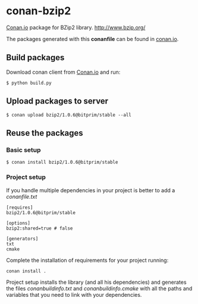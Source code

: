 
# conan-bzip2

[Conan.io](https://conan.io) package for BZip2 library. http://www.bzip.org/

The packages generated with this **conanfile** can be found in [conan.io](https://conan.io/source/bzip2/1.0.6/lasote/stable).

## Build packages

Download conan client from [Conan.io](https://conan.io) and run:

    $ python build.py
    
## Upload packages to server

    $ conan upload bzip2/1.0.6@bitprim/stable --all
    
## Reuse the packages

### Basic setup

    $ conan install bzip2/1.0.6@bitprim/stable
    
### Project setup

If you handle multiple dependencies in your project is better to add a *conanfile.txt*
    
    [requires]
    bzip2/1.0.6@bitprim/stable

    [options]
    bzip2:shared=true # false
    
    [generators]
    txt
    cmake

Complete the installation of requirements for your project running:</small></span>

    conan install . 

Project setup installs the library (and all his dependencies) and generates the files *conanbuildinfo.txt* and *conanbuildinfo.cmake* with all the paths and variables that you need to link with your dependencies.
